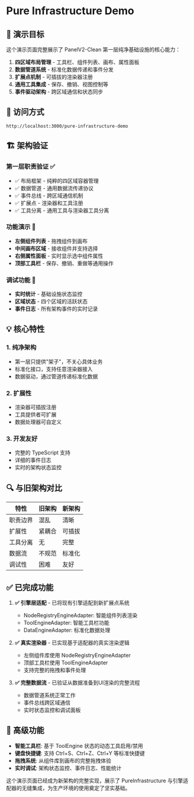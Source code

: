 # Pure Infrastructure Demo

## 🎯 演示目标

这个演示页面完整展示了 PanelV2-Clean 第一层纯净基础设施的核心能力：

1. **四区域布局管理** - 工具栏、组件列表、画布、属性面板
2. **数据管道系统** - 标准化数据传递和事件分发
3. **扩展点机制** - 可插拔的渲染器注册
4. **通用工具集成** - 保存、撤销、视图控制等
5. **事件驱动架构** - 跨区域通信和状态同步

## 🚀 访问方式

```
http://localhost:3000/pure-infrastructure-demo
```

## 🏗️ 架构验证

### 第一层职责验证 ✅
- ✅ 布局框架 - 纯粹的四区域容器管理
- ✅ 数据管道 - 通用数据流传递协议
- ✅ 事件总线 - 跨区域通信机制
- ✅ 扩展点 - 渲染器和工具注册
- ✅ 工具分离 - 通用工具与渲染器工具分离

### 功能演示 🎨
- **左侧组件列表** - 拖拽组件到画布
- **中间画布区域** - 接收组件并支持选择
- **右侧属性面板** - 实时显示选中组件属性
- **顶部工具栏** - 保存、撤销、重做等通用操作

### 调试功能 🔧
- **实时统计** - 基础设施状态监控
- **区域状态** - 四个区域的活跃状态
- **事件日志** - 所有架构事件的实时记录

## 💡 核心特性

### 1. 纯净架构
- 第一层只提供"架子"，不关心具体业务
- 标准化接口，支持任意渲染器接入
- 数据驱动，通过管道传递标准化数据

### 2. 扩展性
- 渲染器可插拔注册
- 工具提供者可扩展
- 数据处理器可自定义

### 3. 开发友好
- 完整的 TypeScript 支持
- 详细的事件日志
- 实时的架构状态监控

## 🔍 与旧架构对比

| 特性 | 旧架构 | 新架构 |
|------|--------|--------|
| 职责边界 | 混乱 | 清晰 |
| 扩展性 | 紧耦合 | 可插拔 |
| 工具分离 | 无 | 完整 |
| 数据流 | 不规范 | 标准化 |
| 调试性 | 困难 | 友好 |

## ✅ 已完成功能

1. **✅ 引擎层适配** - 已将现有引擎适配到新扩展点系统
   - NodeRegistryEngineAdapter: 智能组件列表渲染
   - ToolEngineAdapter: 智能工具栏功能
   - DataEngineAdapter: 标准化数据处理
   
2. **✅ 真实渲染器** - 已实现基于适配器的真实渲染逻辑
   - 左侧组件库使用 NodeRegistryEngineAdapter
   - 顶部工具栏使用 ToolEngineAdapter
   - 支持完整的拖拽和事件处理

3. **✅ 完整数据流** - 已验证从数据准备到UI渲染的完整流程
   - 数据管道系统正常工作
   - 事件总线跨区域通信
   - 实时状态监控和调试面板

## 🚀 高级功能

- **智能工具栏**: 基于 ToolEngine 状态的动态工具启用/禁用
- **键盘快捷键**: 支持 Ctrl+S、Ctrl+Z、Ctrl+Y 等标准快捷键
- **拖拽系统**: 从组件库到画布的完整拖拽体验
- **实时调试**: 架构状态监控、事件日志、性能统计

这个演示页面已经成为新架构的完整实现，展示了 PureInfrastructure 与引擎适配器的无缝集成，为生产环境的使用奠定了坚实基础。